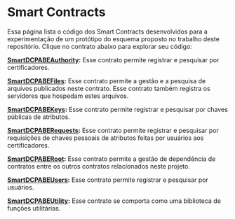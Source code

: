 # Smart Contracts

Essa página lista o código dos Smart Contracts desenvolvidos para a experimentação de um protótipo
do esquema proposto no trabalho deste repositório.
Clique no contrato abaixo para explorar seu código:

**[SmartDCPABEAuthority](SmartDCPABEAuthority.sol):** Esse contrato permite registrar e pesquisar por certificadores.

**[SmartDCPABEFiles](SmartDCPABEFiles.sol):** Esse contrato permite a gestão e a pesquisa de arquivos publicados neste contrato.
Esse contrato também registra os servidores que hospedam estes arquivos.

**[SmartDCPABEKeys](SmartDCPABEKeys.sol):** Esse contrato permite registrar e pesquisar por chaves públicas de atributos.

**[SmartDCPABERequests](SmartDCPABERequests.sol):** Esse contrato permite registrar e pesquisar por requisições de chaves pessoais de atributos feitas por usuários aos certificadores.

**[SmartDCPABERoot](SmartDCPABERoot.sol):** Esse contrato permite a gestão de dependência de contratos entre os outros contratos relacionados neste projeto.

**[SmartDCPABEUsers](SmartDCPABEUsers.sol):** Esse contrato permite registrar e pesquisar por usuários.

**[SmartDCPABEUtility](SmartDCPABEUtility.sol):** Esse contrato se comporta como uma biblioteca de funções utilitárias.
